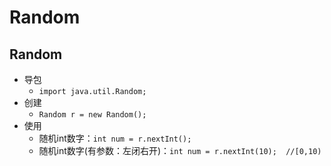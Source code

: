 # Random

## Random

* 导包
  * `import java.util.Random;`
* 创建
  * `Random r = new Random();`
* 使用
  * 随机int数字：`int num = r.nextInt();`
  * 随机int数字\(有参数：左闭右开\)：`int num = r.nextInt(10);  //[0,10)`



